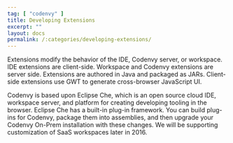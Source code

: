 ```yaml
---
tag: [ "codenvy" ]
title: Developing Extensions
excerpt: ""
layout: docs
permalink: /:categories/developing-extensions/
---
```

Extensions modify the behavior of the IDE, Codenvy server, or workspace. IDE extensions are client-side. Workspace and Codenvy extensions are server side. Extensions are authored in Java and packaged as JARs. Client-side extensions use GWT to generate cross-browser JavaScript UI.

Codenvy is based upon Eclipse Che, which is an open source cloud IDE, workspace server, and platform for creating developing tooling in the browser. Eclipse Che has a built-in plug-in framework. You can build plug-ins for Codenvy, package them into assemblies, and then upgrade your Codenvy On-Prem installation with these changes.  We will be supporting customization of SaaS workspaces later in 2016.
